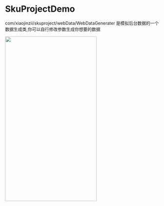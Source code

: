 # SkuProjectDemo

com/xiaojinzii/skuproject/webData/WebDataGenerater
是模拟后台数据的一个数据生成类,你可以自行修改参数生成你想要的数据

<img src="./imgs/1.gif" width="300px" height="540px" />
